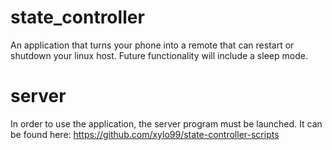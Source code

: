 # state_controller

An application that turns your phone into a remote that can restart or shutdown your linux host.
Future functionality will include a sleep mode.

# server

In order to use the application, the server program must be launched. It can be found here:
https://github.com/xylo99/state-controller-scripts
